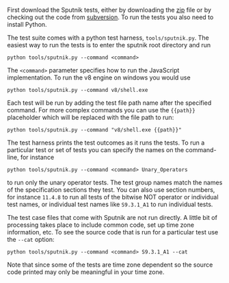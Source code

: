 First download the Sputnik tests, either by downloading the [zip](http://sputniktests.googlecode.com/files/sputniktests-v1.zip) file or by checking out the code from [subversion](http://code.google.com/p/sputniktests/source/checkout).  To run the tests you also need to install Python.

The test suite comes with a python test harness, `tools/sputnik.py`.  The easiest way to run the tests is to enter the sputnik root directory and run

```
python tools/sputnik.py --command <command>
```

The `<command>` parameter specifies how to run the JavaScript implementation.  To run the v8 engine on windows you would use

```
python tools/sputnik.py --command v8/shell.exe
```

Each test will be run by adding the test file path name after the specified command.  For more complex commands you can use the `{{path}}` placeholder which will be replaced with the file path to run:

```
python tools/sputnik.py --command "v8/shell.exe {{path}}"
```

The test harness prints the test outcomes as it runs the tests.  To run a particular test or set of tests you can specify the names on the command-line, for instance

```
python tools/sputnik.py --command <command> Unary_Operators
```

to run only the unary operator tests.  The test group names match the names of the specification sections they test.  You can also use section numbers, for instance `11.4.8` to run all tests of the bitwise NOT operator or individual test names, or individual test names like `S9.3.1_A1` to run individual tests.

The test case files that come with Sputnik are not run directly.  A little bit of processing takes place to include common code, set up time zone information, etc.  To see the source code that is run for a particular test use the `--cat` option:

```
python tools/sputnik.py --command <command> S9.3.1_A1 --cat
```

Note that since some of the tests are time zone dependent so the source code printed may only be meaningful in your time zone.